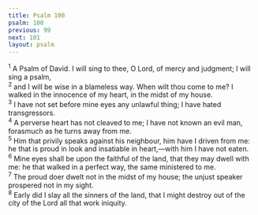 ```yaml
---
title: Psalm 100
psalm: 100
previous: 99
next: 101
layout: psalm
---
```

<div class="psalm-verse"><sup class="verse-number">1</sup> A Psalm of David. I will sing to thee, O Lord, of mercy and judgment; I will sing a psalm, </div><div class="psalm-verse"><sup class="verse-number">2</sup> and I will be wise in a blameless way. When wilt thou come to me? I walked in the innocence of my heart, in the midst of my house. </div><div class="psalm-verse"><sup class="verse-number">3</sup> I have not set before mine eyes any unlawful thing; I have hated transgressors. </div><div class="psalm-verse"><sup class="verse-number">4</sup> A perverse heart has not cleaved to me; I have not known an evil man, forasmuch as he turns away from me. </div><div class="psalm-verse"><sup class="verse-number">5</sup> Him that privily speaks against his neighbour, him have I driven from me: he that is proud in look and insatiable in heart,—with him I have not eaten. </div><div class="psalm-verse"><sup class="verse-number">6</sup> Mine eyes shall be upon the faithful of the land, that they may dwell with me: he that walked in a perfect way, the same ministered to me. </div><div class="psalm-verse"><sup class="verse-number">7</sup> The proud doer dwelt not in the midst of my house; the unjust speaker prospered not in my sight. </div><div class="psalm-verse"><sup class="verse-number">8</sup> Early did I slay all the sinners of the land, that I might destroy out of the city of the Lord all that work iniquity. </div>